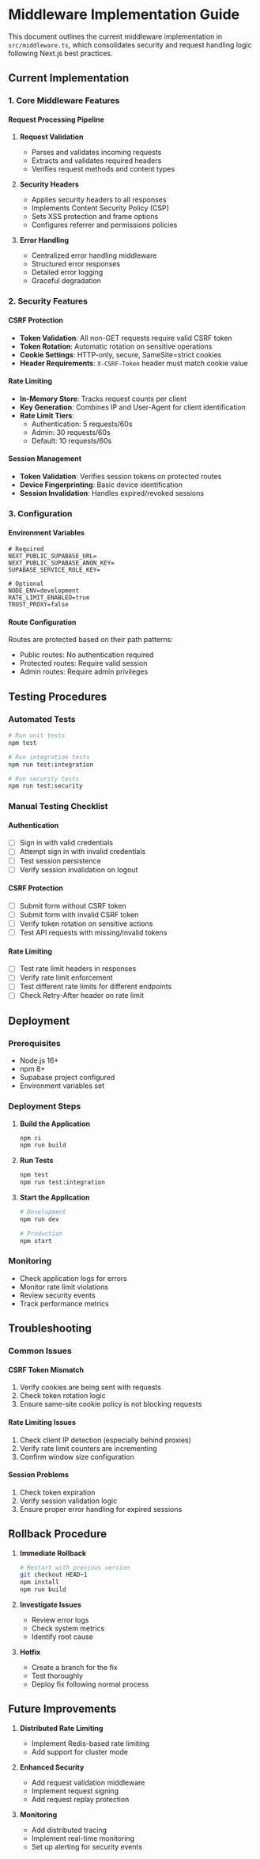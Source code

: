 # Middleware Implementation Guide

This document outlines the current middleware implementation in `src/middleware.ts`, which consolidates security and request handling logic following Next.js best practices.

## Current Implementation

### 1. Core Middleware Features

#### Request Processing Pipeline
1. **Request Validation**
   - Parses and validates incoming requests
   - Extracts and validates required headers
   - Verifies request methods and content types

2. **Security Headers**
   - Applies security headers to all responses
   - Implements Content Security Policy (CSP)
   - Sets XSS protection and frame options
   - Configures referrer and permissions policies

3. **Error Handling**
   - Centralized error handling middleware
   - Structured error responses
   - Detailed error logging
   - Graceful degradation

### 2. Security Features

#### CSRF Protection
- **Token Validation**: All non-GET requests require valid CSRF token
- **Token Rotation**: Automatic rotation on sensitive operations
- **Cookie Settings**: HTTP-only, secure, SameSite=strict cookies
- **Header Requirements**: `X-CSRF-Token` header must match cookie value

#### Rate Limiting
- **In-Memory Store**: Tracks request counts per client
- **Key Generation**: Combines IP and User-Agent for client identification
- **Rate Limit Tiers**:
  - Authentication: 5 requests/60s
  - Admin: 30 requests/60s
  - Default: 10 requests/60s

#### Session Management
- **Token Validation**: Verifies session tokens on protected routes
- **Device Fingerprinting**: Basic device identification
- **Session Invalidation**: Handles expired/revoked sessions

### 3. Configuration

#### Environment Variables
```env
# Required
NEXT_PUBLIC_SUPABASE_URL=
NEXT_PUBLIC_SUPABASE_ANON_KEY=
SUPABASE_SERVICE_ROLE_KEY=

# Optional
NODE_ENV=development
RATE_LIMIT_ENABLED=true
TRUST_PROXY=false
```

#### Route Configuration
Routes are protected based on their path patterns:
- Public routes: No authentication required
- Protected routes: Require valid session
- Admin routes: Require admin privileges

## Testing Procedures

### Automated Tests
```bash
# Run unit tests
npm test

# Run integration tests
npm run test:integration

# Run security tests
npm run test:security
```

### Manual Testing Checklist

#### Authentication
- [ ] Sign in with valid credentials
- [ ] Attempt sign in with invalid credentials
- [ ] Test session persistence
- [ ] Verify session invalidation on logout

#### CSRF Protection
- [ ] Submit form without CSRF token
- [ ] Submit form with invalid CSRF token
- [ ] Verify token rotation on sensitive actions
- [ ] Test API requests with missing/invalid tokens

#### Rate Limiting
- [ ] Test rate limit headers in responses
- [ ] Verify rate limit enforcement
- [ ] Test different rate limits for different endpoints
- [ ] Check Retry-After header on rate limit

## Deployment

### Prerequisites
- Node.js 16+
- npm 8+
- Supabase project configured
- Environment variables set

### Deployment Steps
1. **Build the Application**
   ```bash
   npm ci
   npm run build
   ```

2. **Run Tests**
   ```bash
   npm test
   npm run test:integration
   ```

3. **Start the Application**
   ```bash
   # Development
   npm run dev

   # Production
   npm start
   ```

### Monitoring
- Check application logs for errors
- Monitor rate limit violations
- Review security events
- Track performance metrics

## Troubleshooting

### Common Issues

#### CSRF Token Mismatch
1. Verify cookies are being sent with requests
2. Check token rotation logic
3. Ensure same-site cookie policy is not blocking requests

#### Rate Limiting Issues
1. Check client IP detection (especially behind proxies)
2. Verify rate limit counters are incrementing
3. Confirm window size configuration

#### Session Problems
1. Check token expiration
2. Verify session validation logic
3. Ensure proper error handling for expired sessions

## Rollback Procedure

1. **Immediate Rollback**
   ```bash
   # Restart with previous version
   git checkout HEAD~1
   npm install
   npm run build
   ```

2. **Investigate Issues**
   - Review error logs
   - Check system metrics
   - Identify root cause

3. **Hotfix**
   - Create a branch for the fix
   - Test thoroughly
   - Deploy fix following normal process

## Future Improvements

1. **Distributed Rate Limiting**
   - Implement Redis-based rate limiting
   - Add support for cluster mode

2. **Enhanced Security**
   - Add request validation middleware
   - Implement request signing
   - Add request replay protection

3. **Monitoring**
   - Add distributed tracing
   - Implement real-time monitoring
   - Set up alerting for security events
